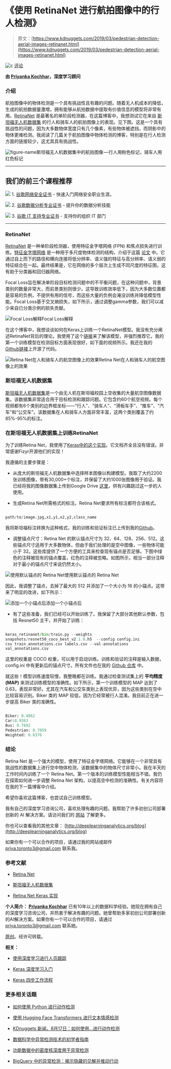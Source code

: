 # 《使用 RetinaNet 进行航拍图像中的行人检测》

> 原文：[https://www.kdnuggets.com/2019/03/pedestrian-detection-aerial-images-retinanet.html](https://www.kdnuggets.com/2019/03/pedestrian-detection-aerial-images-retinanet.html)

![c](../Images/3d9c022da2d331bb56691a9617b91b90.png) [评论](#comments)

**由 [Priyanka Kochhar](https://github.com/priya-dwivedi)，深度学习顾问**

### 介绍

航拍图像中的物体检测是一个具有挑战性且有趣的问题。随着无人机成本的降低，生成的航拍数据量激增。拥有能够从航拍数据中提取有价值信息的模型将非常有用。[RetinaNet](https://arxiv.org/abs/1708.02002) 是最著名的单阶段检测器，在这篇博客中，我想测试它在来自 [斯坦福无人机数据集](http://cvgl.stanford.edu/projects/uav_data/) 的行人和骑车人的航拍图像上的表现。见下图。这是一个具有挑战性的问题，因为大多数物体宽度只有几个像素，有些物体被遮挡，而阴影中的物体更难检测。我阅读了几篇关于航拍图像中物体检测的博客，特别是在行人检测方面的链接较少，这尤其具有挑战性。

![figure-name](../Images/e306cf2a57f5516f04eff71360826911.png)斯坦福无人机数据集中的航拍图像 — 行人用粉色标记，骑车人用红色标记

* * *

## 我们的前三个课程推荐

![](../Images/0244c01ba9267c002ef39d4907e0b8fb.png) 1\. [谷歌网络安全证书](https://www.kdnuggets.com/google-cybersecurity) - 快速入门网络安全职业生涯。

![](../Images/e225c49c3c91745821c8c0368bf04711.png) 2\. [谷歌数据分析专业证书](https://www.kdnuggets.com/google-data-analytics) - 提升你的数据分析技能

![](../Images/0244c01ba9267c002ef39d4907e0b8fb.png) 3\. [谷歌 IT 支持专业证书](https://www.kdnuggets.com/google-itsupport) - 支持你的组织 IT 部门

* * *

### RetinaNet

[RetinaNet](https://arxiv.org/abs/1708.02002) 是一种单阶段检测器，使用特征金字塔网络 (FPN) 和焦点损失进行训练。[特征金字塔网络](https://medium.com/@jonathan_hui/understanding-feature-pyramid-networks-for-object-detection-fpn-45b227b9106c) 是一种用于多尺度物体检测的结构，介绍于这篇 [论文](https://arxiv.org/abs/1612.03144) 中。它通过自上而下的路径和横向连接将低分辨率、语义强的特征与高分辨率、语义弱的特征结合在一起。最终结果是，它在网络的多个层次上生成不同尺度的特征图，这有助于分类器和回归器网络。

Focal Loss旨在解决单阶段目标检测问题中的不平衡问题，在这种问题中，背景类别的数量非常大，而前景类别则很少。这导致训练效率低下，因为大多数位置都是容易的负例，不提供有用的信号，而这些大量的负例会淹没训练并降低模型性能。Focal Loss基于交叉熵损失，如下所示，通过调整gamma参数，我们可以减少来自已分类示例的损失贡献。

![Focal Loss解释](../Images/0ecbff8b100cabc7535fcd410c6a6b9c.png)Focal Loss解释

在这个博客中，我想谈谈如何在Keras上训练一个RetinaNet模型。我没有充分阐述RetinaNet背后的理论。我使用了这个[链接](https://medium.com/@14prakash/the-intuition-behind-retinanet-eb636755607d)来了解该模型，并强烈推荐它。我的第一个训练模型在检测目标方面表现很好，如下面的视频所示。我还在我的[Github链接](https://github.com/priya-dwivedi/keras_retinanet_cs230)上开源了代码。

![Retina Net在人和骑车人的航空图像上的效果](../Images/4e8095d921b682922a0ad9255be899a8.png)Retina Net在人和骑车人的航空图像上的效果

### 斯坦福无人机数据集

[斯坦福无人机数据集](http://cvgl.stanford.edu/projects/uav_data/)是一个由无人机在斯坦福校园上空收集的大量航空图像数据集。该数据集非常适合用于目标检测和跟踪问题。它包含约60个航空视频。每个视频都有6个类别的边界框坐标——“行人”、“骑车人”、“滑板车手”、“推车”、“汽车”和“公交车”。该数据集在人和骑车人方面非常丰富，这两个类别覆盖了约85%-95%的标注。

### 在斯坦福无人机数据集上训练RetinaNet

为了训练Retina Net，我使用了[Keras中的这个实现](https://github.com/fizyr/keras-retinanet)。它文档齐全且没有错误。非常感谢Fizyr开源他们的实现！

我遵循的主要步骤是：

+   从庞大的斯坦福无人机数据集中选择样本图像以构建模型。我取了大约2200张训练图像，带有30,000+个标注，并保留了大约1000张图像用于验证。我已经将我的图像数据集上传到Google Drive [这里](https://drive.google.com/drive/u/0/folders/1bLt6KK_9zKogJdvW-lKh9BnBKgFfvPp9)，供有兴趣跳过这一步的人使用。

+   生成Retina Net所需格式的标注。Retina Net要求所有标注都符合该格式。

```py

path/to/image.jpg,x1,y1,x2,y2,class_name

```

我将斯坦福标注转换为这种格式，我的训练和验证标注已上传到我的[Github](https://github.com/priya-dwivedi/keras_retinanet_cs230)。

+   调整锚点尺寸：Retina Net 的默认锚点尺寸为 32、64、128、256、512。这些锚点尺寸适用于大多数物体，但由于我们处理的是空中图像，一些物体可能小于 32。这些库提供了一个方便的工具来检查现有锚点是否足够。下图中绿色的注释被现有的锚点覆盖，红色的注释被忽略。如图所示，相当一部分注释对于最小的锚点尺寸来说仍然太小。

![使用默认锚点的 Retina Net](../Images/c98c6ab4f9a5868945fe4322ac271246.png)使用默认锚点的 Retina Net

因此，我调整了锚点，去掉了最大的 512 并添加了一个大小为 16 的小锚点。这带来了明显的改进，如下所示：

![添加一个小锚点后](../Images/dc6487dd52610a7c051381de4ba88d3a.png)添加一个小锚点后

+   有了这些准备，我们已经可以开始训练了。我保留了大部分其他默认参数，包括 Resnet50 主干，并开始了训练：

```py

keras_retinanet/bin/train.py --weights
snapshots/resnet50_coco_best_v2.1.0.h5  --config config.ini
csv train_annotations.csv labels.csv --val-annotations
val_annotations.csv

```

这里的权重是 COCO 权重，可以用于启动训练。训练和验证的注释是输入数据，config.ini 中有更新后的锚点尺寸。所有文件也在我的 [Github 仓库](https://github.com/priya-dwivedi/keras_retinanet_cs230) 中。

就这些！模型训练速度较慢，我整晚都在训练。我通过检查测试集上的 **平均精度 (MAP)** 来测试训练模型的准确性。如下所示，第一个训练模型的 MAP 达到了 0.63，表现非常好。尤其在汽车和公交车类别上表现优异，因为这些类别在空中比较容易识别。Biker 类的 MAP 较低，因为它经常被行人混淆。我目前正在进一步提高 Biker 类的准确性。

```py

Biker: 0.4862
Car:0.9363
Bus: 0.7892
Pedestrian: 0.7059
Weighted: 0.6376

```

### 结论

Retina Net 是一个强大的模型，使用了特征金字塔网络。它能够在一个非常具有挑战性的数据集上进行空中物体检测，该数据集中的物体尺寸非常小。我在半天的工作时间内训练了一个 Retina Net。第一个版本的训练模型性能相当不错。我仍在探索如何进一步调整 Retina Net 架构，以提高空中检测的准确性。有关内容将在我的下一篇博客中介绍。

希望你喜欢这篇博客，也尝试自己训练模型。

我有自己的深度学习咨询公司，喜欢处理有趣的问题。我帮助了许多初创公司部署创新的 AI 解决方案。请访问我们的 [网站](http://deeplearninganalytics.org/) 了解更多。

你也可以查看我的其他文章： [http://deeplearninganalytics.org/blog](http://deeplearninganalytics.org/blog)

如果你有一个可以合作的项目，请通过我的网站或邮件 priya.toronto3@gmail.com 联系我。

### 参考文献

+   [Retina Net](https://medium.com/@14prakash/the-intuition-behind-retinanet-eb636755607d)

+   [斯坦福无人机数据集](http://cvgl.stanford.edu/projects/uav_data/)

+   [Retina Net Keras 实现](https://github.com/fizyr/keras-retinanet)

**个人简介： [Priyanka Kochhar](https://github.com/priya-dwivedi)** 已有10年以上的数据科学经验。她现在拥有自己的深度学习咨询公司，并热衷于解决有趣的问题。她曾帮助多家初创公司部署创新的AI解决方案。如果你有一个可以合作的项目，请通过 [priya.toronto3@gmail.com](mailto:priya.toronto3@gmail.com) 联系她。

[原创](https://towardsdatascience.com/pedestrian-detection-in-aerial-images-using-retinanet-9053e8a72c6)。经许可转载。

**相关：**

+   [使用深度学习进行人员跟踪](/2019/03/people-tracking-using-deep-learning.html)

+   [Keras 深度学习入门](/2018/10/introduction-deep-learning-keras.html)

+   [Keras 四步工作流程](/2018/08/auto-keras-create-deep-learning-model-4-lines-code.html)

### 更多相关话题

+   [如何使用 Python 进行动作检测](https://www.kdnuggets.com/2022/08/perform-motion-detection-python.html)

+   [使用 Hugging Face Transformers 进行文本情感检测](https://www.kdnuggets.com/using-hugging-face-transformers-for-emotion-detection-in-text)

+   [KDnuggets 新闻，8月17日：如何使用…进行动作检测](https://www.kdnuggets.com/2022/n33.html)

+   [数据科学中异常检测技术的初学者指南](https://www.kdnuggets.com/2023/05/beginner-guide-anomaly-detection-techniques-data-science.html)

+   [功能数据中的密度核深度用于异常检测](https://www.kdnuggets.com/density-kernel-depth-for-outlier-detection-in-functional-data)

+   [BigQuery 中的异常检测：揭示隐藏的见解并推动行动](https://www.kdnuggets.com/anomaly-detection-in-bigquery-uncover-hidden-insights-and-drive-action)
